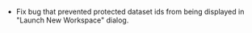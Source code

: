 - Fix bug that prevented protected dataset ids from being displayed in "Launch New Workspace" dialog.